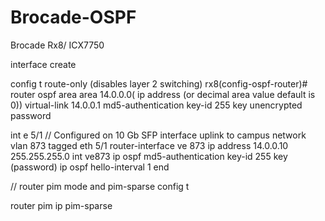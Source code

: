 # Brocade-OSPF
Brocade Rx8/ ICX7750 

interface create

config t
route-only (disables layer 2 switching)
rx8(config-ospf-router)# router ospf area area 14.0.0.0( ip address (or decimal area value default is 0)) virtual-link 14.0.0.1 md5-authentication key-id 255 key unencrypted password

int e 5/1 // Configured on 10 Gb SFP interface uplink to campus network
vlan 873
tagged eth 5/1
router-interface ve 873
ip address 14.0.0.10 255.255.255.0 
int ve873
ip ospf md5-authentication key-id 255 key (password)
ip ospf hello-interval 1
end

// router pim mode  and pim-sparse
config t

router pim
ip pim-sparse


